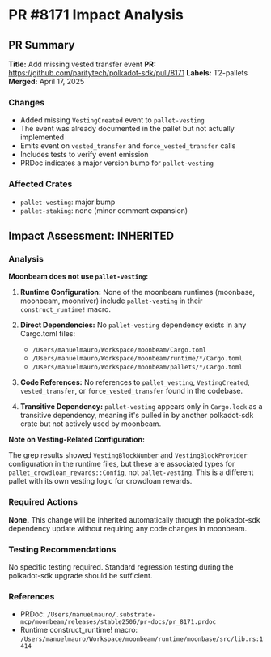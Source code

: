 # PR #8171 Impact Analysis

## PR Summary
**Title:** Add missing vested transfer event
**PR:** https://github.com/paritytech/polkadot-sdk/pull/8171
**Labels:** T2-pallets
**Merged:** April 17, 2025

### Changes
- Added missing `VestingCreated` event to `pallet-vesting`
- The event was already documented in the pallet but not actually implemented
- Emits event on `vested_transfer` and `force_vested_transfer` calls
- Includes tests to verify event emission
- PRDoc indicates a major version bump for `pallet-vesting`

### Affected Crates
- `pallet-vesting`: major bump
- `pallet-staking`: none (minor comment expansion)

## Impact Assessment: INHERITED

### Analysis

**Moonbeam does not use `pallet-vesting`:**

1. **Runtime Configuration:** None of the moonbeam runtimes (moonbase, moonbeam, moonriver) include `pallet-vesting` in their `construct_runtime!` macro.

2. **Direct Dependencies:** No `pallet-vesting` dependency exists in any Cargo.toml files:
   - `/Users/manuelmauro/Workspace/moonbeam/Cargo.toml`
   - `/Users/manuelmauro/Workspace/moonbeam/runtime/*/Cargo.toml`
   - `/Users/manuelmauro/Workspace/moonbeam/pallets/*/Cargo.toml`

3. **Code References:** No references to `pallet_vesting`, `VestingCreated`, `vested_transfer`, or `force_vested_transfer` found in the codebase.

4. **Transitive Dependency:** `pallet-vesting` appears only in `Cargo.lock` as a transitive dependency, meaning it's pulled in by another polkadot-sdk crate but not actively used by moonbeam.

**Note on Vesting-Related Configuration:**

The grep results showed `VestingBlockNumber` and `VestingBlockProvider` configuration in the runtime files, but these are associated types for `pallet_crowdloan_rewards::Config`, not `pallet-vesting`. This is a different pallet with its own vesting logic for crowdloan rewards.

### Required Actions

**None.** This change will be inherited automatically through the polkadot-sdk dependency update without requiring any code changes in moonbeam.

### Testing Recommendations

No specific testing required. Standard regression testing during the polkadot-sdk upgrade should be sufficient.

### References

- PRDoc: `/Users/manuelmauro/.substrate-mcp/moonbeam/releases/stable2506/pr-docs/pr_8171.prdoc`
- Runtime construct_runtime! macro: `/Users/manuelmauro/Workspace/moonbeam/runtime/moonbase/src/lib.rs:1414`
